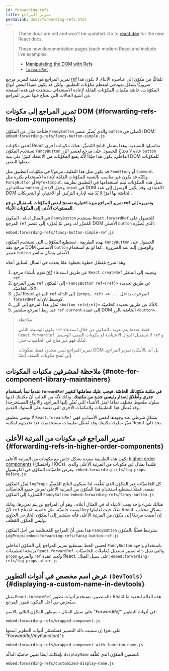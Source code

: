 ```yaml
---
id: forwarding-refs
title: تمرير المراجع
permalink: docs/forwarding-refs.html
---
```


<div class="scary">

> These docs are old and won't be updated. Go to [react.dev](https://react.dev/) for the new React docs.
> 
> These new documentation pages teach modern React and include live examples:
>
> - [Manipulating the DOM with Refs](https://react.dev/learn/manipulating-the-dom-with-refs)
> - [`forwardRef`](https://react.dev/reference/react/forwardRef)

</div>

تمرير المراجع هو تقنية لتمرير مرجع [ref](/docs/refs-and-the-dom.html) تلقائيًّا من مكوّن إلى عناصره الأبناء. لا يكون هذا ضروريًّا بشكل نموذجي لمعظم مكوّنات التطبيق، ولكن قد يكون مفيدًا لبعض أنواع المكوّنات، خاصّة مكتبات المكوّنات القابلة لإعادة الاستخدام. سنتحدث في هذه الصفحة عن أشيع الحالات التي نحتاج فيها تمرير المراجع.

## تمرير المراجع إلى مكونات DOM {#forwarding-refs-to-dom-components}

فلنأخذ مثال عن المكوّن `FancyButton` والذي يُصيِّر عنصر `button` الأصلي في DOM:
`embed:forwarding-refs/fancy-button-simple.js`

تُخفي مكوّنات React تفاصيلها التنفيذية، وهذا يشمل الناتج المُصيَّر. هناك مكونات أخرى تستخدم المكوّن `FancyButton` عادة لا تحتاجً [للحصول على مرجع](/docs/refs-and-the-dom.html) لعنصر الزر `button `الداخلي. يكون هذا جيّدًا لأنّه يمنع المكوّنات من الاعتماد كثيرًا على بنية DOM للمكوّنات بعظها البعض.

قد يكون مثل هذا التغليف مرغوبًا في مكوّنات التطبيق مثل `FeedStory` أو `Comment`، ولكنّه قد يكون غير مناسب بالنسبة للمكوّنات القابلة لإعادة الاستخدام بكثرة مثل `FancyButton` أو `MyTextInput`. تميل هذه المكوّنات ليتم استخدامها في التطبيق بطريقة مماثلة لزر `button` وحقل الإدخال `input` في DOM الاعتيادي، وقد يكون الوصول إلى عقد DOM الخاصّة بها أمرًا لا بُدّ منه لإدارة التركيز، أو الاختيار، أو التحريكات.

**تمرير المراجع ميزة اختيارية تسمح لبعض المكوّنات باستقبال مرجع `ref` وتمريره إلى المستويات الأدنى إلى المكوّنات الأبناء.**

في المثال ادناه ، المكون `FancyButton` يستخدم `React.forwardRef` للحصول على المرجع `ref` المُمرَّر له، ومن ثمّ يُمرِّره إلى عنصر DOM الأصلي `button` الذي يُصيِّره:

`embed:forwarding-refs/fancy-button-simple-ref.js`

بهذه الطريقة ، تستطيع المكوّنات التي تستخدم المكوّن `FancyButton` الحصول على مرجع عقد DOM الأساسي `button` والوصول إليه عند الضرورة ، كما لو تم أستخدام عنصر `button` الأصلي بشكل مباشر.

وهذا شرح مُفصَّل خطوة بخطوة عمّا يحدث في المثال السابق أعلاه:

1. نقوم بأنشاء مرجع [ref](/docs/refs-and-the-dom.html) عن طريق استدعاء `React.createRef` وتعيينه إلى المتغيّر `ref`.
1. نمرر المرجع `ref` إلى المكوّن ‎`<FancyButton ref={ref}>‎` عن طريق تحديده كخاصيّة JSX.
1. تُمرِّر React المرجع `ref` إلى الدالة ‎`(props, ref) => ...‎` الموجودة بداخل `forwardRef` كوسيط ثانٍ له.
1. نُمرِّر هذا المرجع إلى الزر `‎‎<button ref={ref}>‎‎` عن طريق تحديده كخاصيّة JSX.
1. عند ربط المرجع ستُشير `ref.current` إلى عقدة DOM الخاصّة بالزر ‎`<button>‎`.

>ملاحظة
>
>يكون الوسيط الثاني `ref` فقظ عندما يتم تعريف المكون من خلال استدعاء `React.forwardRef`. لا تستقبل الدوال الاعتيادية او مكونات الصنف الوسيط `ref` و لذلك فهو غير متاح في الخاصيات حتى.
>
>تمرير المراجع ليس محدود فقظ لمكونات DOM. بل أنه بالأمكان تمرير المراجع إلى نُسَخ مكونات الصنف أيضًا. 

## ملاحظة لمشرفين مكتبات المكونات {#note-for-component-library-maintainers}

**عندما تبدأ باستخدام `forwardRef` في مكتبة مكوّناتك الخاصّة، فيجب عليك معاملتها كتغيير جذري وأطلاق إصدار رئيسي جديد من مكتبتك.** وذلك لأنّه من الغالب أنّ مكتبتك لديها سلوك ملحوظ مختلف تمامًا (مثل الأشياء التي نُعيِّن إليها المراجع، والأنواع المستخرجة) وقد يُعطِّل هذا التطبيقات والمكتبات الأخرى التي تعتمد على السلوك القديم.

لا نوصي بتطبيق `React.forwardRef` بشكلٍ شرطي عند وجودها لنفس الأسباب، فهي تغيّر سلوك مكتبتك وقد تُعطِّل تطبيقات مستخدميك عند تحديثهم لمكتبة React بحد ذاتها.

## تمرير المراجع في مكونات من المرتبة الأعلى {#forwarding-refs-in-higher-order-components}

تكون هذه الطريقة مفيدة بشكل خاص مع مكونات من المرتبة الأعلى [higher-order components](/docs/higher-order-components.html) (واختصارًا HOCs). فلنبدأ بمثال عن مكونات من المرتبة الأعلى والذي يعرض خاصيّات المكوّن في الكونسول:
`embed:forwarding-refs/log-props-before.js`


يُمرِّر المكوّن `logProps` كل الخاصيّات عبر المكوّن الذي يُغلِّفه، لذا سيكون الناتج المُصيَّر نفسه. فمثلًا نستطيع استخدام هذا المكوّن من المرتبة الأعلى لعرض جميع الخاصيّات المُمرَّرة إلى المكوّن `FancyButton`:
`embed:forwarding-refs/fancy-button.js`

هنالك شيء واحد يجب الانتباه له في المثال أعلاه ، وهو أن المراجع لن يتم تمريرها. وذلك لأنّ `ref` ليست خاصيّة. مثل خاصية المفتاح `key` مثلًا، حيث تُعامِلها React بشكلٍ مختلف. إن أضفت مرجعًا إلى مكوّن من المرتبة الأعلى فأنه سيُشير إلى المكوّن الخارجي الحاوي وليس المكوّن المُغلّف.

 هذا يعني أنّ المراجع المُخصَّصة من أجل المكوّن `FancyButton` سترتبط فعليًّا بالمكوّن `LogProps`:
`embed:forwarding-refs/fancy-button-ref.js`

لحسن الحظ نستطيع تمرير المراجع إلى المكوّن الداخلي `FancyButton` باستخدام واجهة برمجة التطبيقات `React.forwardRef`. والتي تقبل دالة تصيير تستقبل مُعامِلات للخاصيّات `props` والمرجع `ref` وتُعيد عقدة React. على سبيل المثال:
`embed:forwarding-refs/log-props-after.js`

## عرض اسم مخصص في أدوات التطوير `(DevTools)` {#displaying-a-custom-name-in-devtools}

يقبل `React.forwardRef` دالة تصيير. تستخدم أدوات تطوير React هذه الدالة لتحديد ما سيُعرَض من أجل المكون مُمَرِر المرجع.

على سبيل المثال ، سيظهر المكوّن التالي بالاسم "*ForwardRef*" في أدوات التطوير:

`embed:forwarding-refs/wrapped-component.js`

إن سميت دالة التصيير فستُضمّن أدوات التطوير اسمها (على نحو ‎"*ForwardRef(myFunction)*"‎):

`embed:forwarding-refs/wrapped-component-with-function-name.js`

بإمكانك أيضًا تعيين خاصيّة الدالّة `displayName` لتضمين المكوّن الذي تُغلِّفه:

`embed:forwarding-refs/customized-display-name.js`
